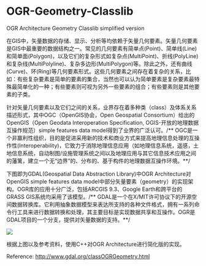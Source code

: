 # OGR-Geometry-Classlib
OGR Architecture Geometry Classlib simplified version

在GIS中，矢量数据的存储、显示、分析等均依赖于矢量几何要素。矢量几何要素是GIS中最重要的数据结构之一。常见的几何要素有简单点(Point)、简单线(Line)和简单面(Polygon)，以及它们的复杂形式如复杂点(MultiPoint)、折线(PolyLine)和复杂线(MultiPolyline)、复杂多边形(MultiPolygon)等。除此之外，还有曲线(Curve)、环(Ring)等几何要素形式。这些几何要素之间存在着复杂的关系，比如：有些复杂要素是简单的要素的集合，当然也可以认为简单要素是复杂要素最特殊最简单化的一种；有些要素则可视为另外一些要素的组合；有些要素则是其他要素的子类。

针对矢量几何要素以及它们之间的关系，业界存在着多种类（class）及体系关系描述形式，其中OGC（OpenGIS协会，Open Geospatial Consortium）给出的OpenGIS（Open Geodata Interoperation Specification, OGIS-开放的地理数据互操作规范）simple features data model得到了业界的广泛认可。/** OGC是一个非赢利性组织，目的是促进采用新的技术和商业方式来提高地理信息处理的互操作性(Interoperability)，它致力于消除地理信息应用（如地理信息系统，遥感，土地信息系统，自动制图/设施管理系统之间以及地理应用与其它信息技术应用之间的藩篱，建立一个无“边界”的、分布的、基于构件的地理数据互操作环境。**/

下图即为GDAL(Geospatial Data Abstraction Library)中OGR Architecture对OpenGIS simple features data model中部分矢量要素（geometry）的实现架构。OGR库的应用十分广泛，包括ARCGIS 9.3、Google Earth和跨平台的GRASS GIS系统均采用了该模型。/** GDAL是一个在X/MIT许可协议下的开源空间数据转换库。它利用抽象数据模型来表达所支持的各种文件格式，拥有一系列命令行工具来进行数据转换和处理，其主要目标是实现数据共享和互操作。OGR是GDAL项目的一个分支，提供对矢量数据的支持。**/

![](http://www.gdal.org/classOGRGeometry.png)

根据上图以及参考资料，使用C++对OGR Architecture进行简化版的实现。

Reference: http://www.gdal.org/classOGRGeometry.html
